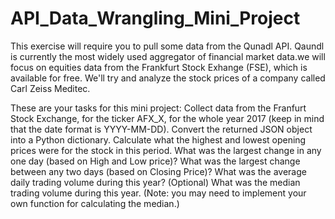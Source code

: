 # API_Data_Wrangling_Mini_Project
This exercise will require you to pull some data from the Qunadl API. Qaundl is currently the most widely used aggregator of financial market data.we will focus on equities data from the Frankfurt Stock Exhange (FSE), which is available for free. We'll try and analyze the stock prices of a company called Carl Zeiss Meditec.

These are your tasks for this mini project:
Collect data from the Franfurt Stock Exchange, for the ticker AFX_X, for the whole year 2017 (keep in mind that the date format is YYYY-MM-DD).
Convert the returned JSON object into a Python dictionary.
Calculate what the highest and lowest opening prices were for the stock in this period.
What was the largest change in any one day (based on High and Low price)?
What was the largest change between any two days (based on Closing Price)?
What was the average daily trading volume during this year?
(Optional) What was the median trading volume during this year. (Note: you may need to implement your own function for calculating the median.)

